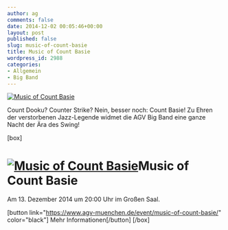 ```yaml
---
author: ag
comments: false
date: 2014-12-02 00:05:46+00:00
layout: post
published: false
slug: music-of-count-basie
title: Music of Count Basie
wordpress_id: 2988
categories:
- Allgemein
- Big Band
---
```


[![Music of Count Basie](https://www.agv-muenchen.de/wp-content/uploads/2014/12/AGV-Big-Band-Count-Basie.jpg)](https://www.agv-muenchen.de/event/music-of-count-basie/)

Count Dooku? Counter Strike? Nein, besser noch: Count Basie! Zu Ehren der verstorbenen Jazz-Legende widmet die AGV Big Band eine ganze Nacht der Ära des Swing!

[box]

# [![Music of Count Basie](https://www.agv-muenchen.de/wp-content/uploads/2014/12/AGV-Big-Band-Count-Basie.jpg)](https://www.agv-muenchen.de/event/music-of-count-basie/)Music of Count Basie

Am 13. Dezember 2014 um 20:00 Uhr im Großen Saal.

[button link="https://www.agv-muenchen.de/event/music-of-count-basie/" color="black"] Mehr Informationen[/button]
[/box]
